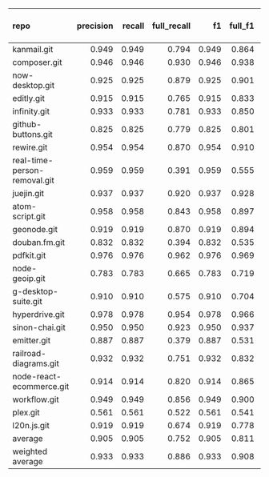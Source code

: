 | repo                         |   precision |   recall |   full_recall |    f1 |   full_f1 |   ppcr |   support |   full_support |   Rules Number |   Average Rule Len |
|:-----------------------------|------------:|---------:|--------------:|------:|----------:|-------:|----------:|---------------:|---------------:|-------------------:|
| kanmail.git                  |       0.949 |    0.949 |         0.794 | 0.949 |     0.864 |  0.837 |      2216 |           2649 |              8 |                5.8 |
| composer.git                 |       0.946 |    0.946 |         0.930 | 0.946 |     0.938 |  0.984 |    139724 |         142004 |            458 |               12.3 |
| now-desktop.git              |       0.925 |    0.925 |         0.879 | 0.925 |     0.901 |  0.951 |      3851 |           4050 |            119 |                7.3 |
| editly.git                   |       0.915 |    0.915 |         0.765 | 0.915 |     0.833 |  0.836 |      1990 |           2381 |             12 |                5.3 |
| infinity.git                 |       0.933 |    0.933 |         0.781 | 0.933 |     0.850 |  0.836 |      2935 |           3509 |              4 |                6.8 |
| github-buttons.git           |       0.825 |    0.825 |         0.779 | 0.825 |     0.801 |  0.945 |      1790 |           1895 |             41 |                5.2 |
| rewire.git                   |       0.954 |    0.954 |         0.870 | 0.954 |     0.910 |  0.912 |      2303 |           2524 |             57 |                5.2 |
| real-time-person-removal.git |       0.959 |    0.959 |         0.391 | 0.959 |     0.555 |  0.408 |       368 |            903 |              2 |                2.0 |
| juejin.git                   |       0.937 |    0.937 |         0.920 | 0.937 |     0.928 |  0.982 |      3631 |           3698 |            114 |                7.7 |
| atom-script.git              |       0.958 |    0.958 |         0.843 | 0.958 |     0.897 |  0.880 |      3680 |           4183 |             18 |                7.1 |
| geonode.git                  |       0.919 |    0.919 |         0.870 | 0.919 |     0.894 |  0.947 |    133853 |         141323 |            517 |               13.2 |
| douban.fm.git                |       0.832 |    0.832 |         0.394 | 0.832 |     0.535 |  0.474 |       226 |            477 |             20 |                3.8 |
| pdfkit.git                   |       0.976 |    0.976 |         0.962 | 0.976 |     0.969 |  0.986 |     21611 |          21916 |            127 |                8.0 |
| node-geoip.git               |       0.783 |    0.783 |         0.665 | 0.783 |     0.719 |  0.850 |      2906 |           3419 |             32 |                5.6 |
| g-desktop-suite.git          |       0.910 |    0.910 |         0.575 | 0.910 |     0.704 |  0.632 |       343 |            543 |              3 |                3.0 |
| hyperdrive.git               |       0.978 |    0.978 |         0.954 | 0.978 |     0.966 |  0.976 |      8437 |           8644 |             17 |                6.3 |
| sinon-chai.git               |       0.950 |    0.950 |         0.923 | 0.950 |     0.937 |  0.972 |      1943 |           1999 |             36 |                5.9 |
| emitter.git                  |       0.887 |    0.887 |         0.379 | 0.887 |     0.531 |  0.427 |       195 |            457 |              3 |                3.0 |
| railroad-diagrams.git        |       0.932 |    0.932 |         0.751 | 0.932 |     0.832 |  0.805 |      9936 |          12342 |              7 |                7.4 |
| node-react-ecommerce.git     |       0.914 |    0.914 |         0.820 | 0.914 |     0.865 |  0.896 |      3064 |           3418 |             10 |                5.4 |
| workflow.git                 |       0.949 |    0.949 |         0.856 | 0.949 |     0.900 |  0.903 |      7359 |           8154 |             27 |                9.3 |
| plex.git                     |       0.561 |    0.561 |         0.522 | 0.561 |     0.541 |  0.930 |      2054 |           2208 |              8 |                3.5 |
| l20n.js.git                  |       0.919 |    0.919 |         0.674 | 0.919 |     0.778 |  0.734 |      1361 |           1855 |             48 |                4.9 |
| average                      |       0.905 |    0.905 |         0.752 | 0.905 |     0.811 |  0.830 |     15468 |          16284 |             73 |                6.3 |
| weighted average             |       0.933 |    0.933 |         0.886 | 0.933 |     0.908 |  0.954 |           |                |                |                    |